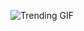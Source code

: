 
<!-- GIF_SECTION -->
![Trending GIF](https://media4.giphy.com/media/v1.Y2lkPThiYjIxNzcydGtuZm1ycGdkNTFwam5taGI2cjhxcDluZG8yaWN0dXB5ejNtczBzMSZlcD12MV9naWZzX3NlYXJjaCZjdD1n/xT9IgzoKnwFNmISR8I/giphy.gif)
<!-- END_GIF_SECTION -->

